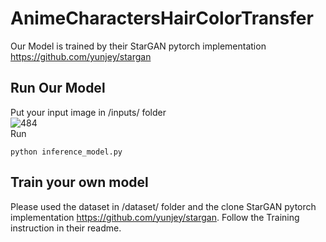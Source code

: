 # AnimeCharactersHairColorTransfer

Our Model is trained by their StarGAN pytorch implementation https://github.com/yunjey/stargan

## Run Our Model
Put your input image in /inputs/ folder<br>
![484](https://user-images.githubusercontent.com/49235533/219293677-b4d1ae76-4241-4b57-bd59-095ed139e45f.JPG)
<br>
Run
~~~
python inference_model.py
~~~
## Train your own model
Please used the dataset in /dataset/ folder and the clone StarGAN pytorch implementation https://github.com/yunjey/stargan. Follow the Training instruction in their readme.
